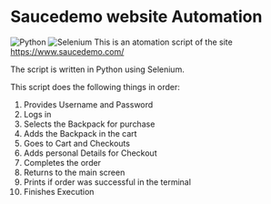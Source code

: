 # Saucedemo website Automation
![Python](https://img.shields.io/badge/python-3670A0?style=for-the-badge&logo=python&logoColor=ffdd54)
![Selenium](https://img.shields.io/badge/selenium-brightgreen.svg?style=for-the-badge&logo=selenium&logoColor=white)
This is an atomation script of the site https://www.saucedemo.com/

The script is written in Python using Selenium.

This script does the following things in order:

<ol>
<li> Provides Username and Password
<li> Logs in
<li> Selects the Backpack for purchase
<li> Adds the Backpack in the cart
<li> Goes to Cart and Checkouts
<li> Adds personal Details for Checkout
<li> Completes the order
<li> Returns to the main screen
<li> Prints if order was successful in the terminal
<li> Finishes Execution

</ol>
